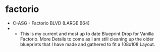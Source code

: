 # factorio
- C-ASG - Factorio BLVD (LARGE B64)
- - This is my current and most up to date Blueprint Drop for Vanilla Factorio. More Details to come as I am still cleaning up the older blueprints that I have made and gathered to fit a 108x108 Layout. 